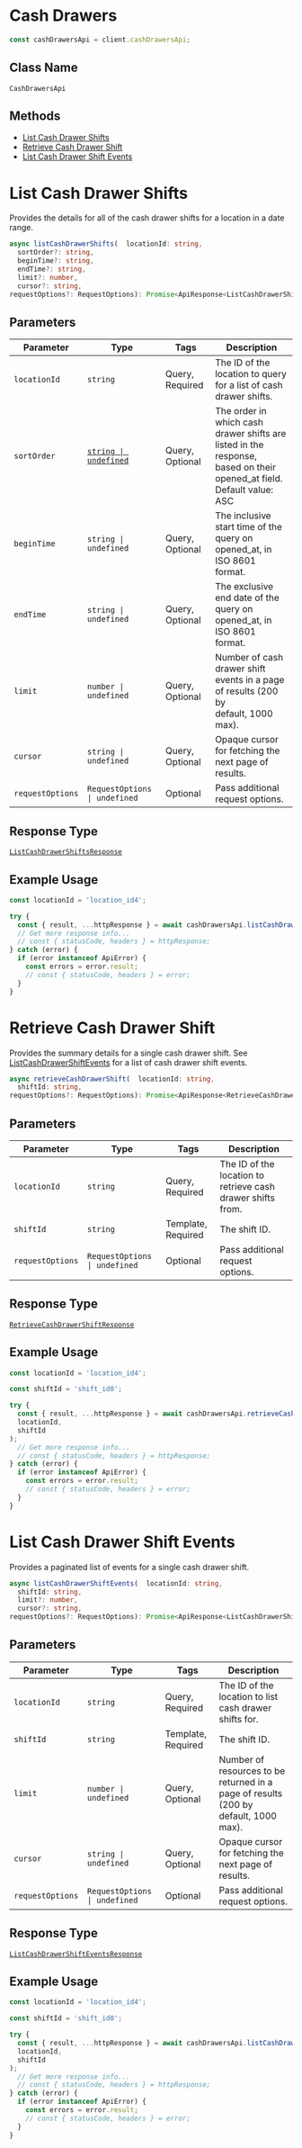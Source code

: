# Cash Drawers

```ts
const cashDrawersApi = client.cashDrawersApi;
```

## Class Name

`CashDrawersApi`

## Methods

* [List Cash Drawer Shifts](../../doc/api/cash-drawers.md#list-cash-drawer-shifts)
* [Retrieve Cash Drawer Shift](../../doc/api/cash-drawers.md#retrieve-cash-drawer-shift)
* [List Cash Drawer Shift Events](../../doc/api/cash-drawers.md#list-cash-drawer-shift-events)


# List Cash Drawer Shifts

Provides the details for all of the cash drawer shifts for a location
in a date range.

```ts
async listCashDrawerShifts(  locationId: string,
  sortOrder?: string,
  beginTime?: string,
  endTime?: string,
  limit?: number,
  cursor?: string,
requestOptions?: RequestOptions): Promise<ApiResponse<ListCashDrawerShiftsResponse>>
```

## Parameters

| Parameter | Type | Tags | Description |
|  --- | --- | --- | --- |
| `locationId` | `string` | Query, Required | The ID of the location to query for a list of cash drawer shifts. |
| `sortOrder` | [`string \| undefined`](../../doc/models/sort-order.md) | Query, Optional | The order in which cash drawer shifts are listed in the response,<br>based on their opened_at field. Default value: ASC |
| `beginTime` | `string \| undefined` | Query, Optional | The inclusive start time of the query on opened_at, in ISO 8601 format. |
| `endTime` | `string \| undefined` | Query, Optional | The exclusive end date of the query on opened_at, in ISO 8601 format. |
| `limit` | `number \| undefined` | Query, Optional | Number of cash drawer shift events in a page of results (200 by<br>default, 1000 max). |
| `cursor` | `string \| undefined` | Query, Optional | Opaque cursor for fetching the next page of results. |
| `requestOptions` | `RequestOptions \| undefined` | Optional | Pass additional request options. |

## Response Type

[`ListCashDrawerShiftsResponse`](../../doc/models/list-cash-drawer-shifts-response.md)

## Example Usage

```ts
const locationId = 'location_id4';

try {
  const { result, ...httpResponse } = await cashDrawersApi.listCashDrawerShifts(locationId);
  // Get more response info...
  // const { statusCode, headers } = httpResponse;
} catch (error) {
  if (error instanceof ApiError) {
    const errors = error.result;
    // const { statusCode, headers } = error;
  }
}
```


# Retrieve Cash Drawer Shift

Provides the summary details for a single cash drawer shift. See
[ListCashDrawerShiftEvents](../../doc/api/cash-drawers.md#list-cash-drawer-shift-events) for a list of cash drawer shift events.

```ts
async retrieveCashDrawerShift(  locationId: string,
  shiftId: string,
requestOptions?: RequestOptions): Promise<ApiResponse<RetrieveCashDrawerShiftResponse>>
```

## Parameters

| Parameter | Type | Tags | Description |
|  --- | --- | --- | --- |
| `locationId` | `string` | Query, Required | The ID of the location to retrieve cash drawer shifts from. |
| `shiftId` | `string` | Template, Required | The shift ID. |
| `requestOptions` | `RequestOptions \| undefined` | Optional | Pass additional request options. |

## Response Type

[`RetrieveCashDrawerShiftResponse`](../../doc/models/retrieve-cash-drawer-shift-response.md)

## Example Usage

```ts
const locationId = 'location_id4';

const shiftId = 'shift_id0';

try {
  const { result, ...httpResponse } = await cashDrawersApi.retrieveCashDrawerShift(
  locationId,
  shiftId
);
  // Get more response info...
  // const { statusCode, headers } = httpResponse;
} catch (error) {
  if (error instanceof ApiError) {
    const errors = error.result;
    // const { statusCode, headers } = error;
  }
}
```


# List Cash Drawer Shift Events

Provides a paginated list of events for a single cash drawer shift.

```ts
async listCashDrawerShiftEvents(  locationId: string,
  shiftId: string,
  limit?: number,
  cursor?: string,
requestOptions?: RequestOptions): Promise<ApiResponse<ListCashDrawerShiftEventsResponse>>
```

## Parameters

| Parameter | Type | Tags | Description |
|  --- | --- | --- | --- |
| `locationId` | `string` | Query, Required | The ID of the location to list cash drawer shifts for. |
| `shiftId` | `string` | Template, Required | The shift ID. |
| `limit` | `number \| undefined` | Query, Optional | Number of resources to be returned in a page of results (200 by<br>default, 1000 max). |
| `cursor` | `string \| undefined` | Query, Optional | Opaque cursor for fetching the next page of results. |
| `requestOptions` | `RequestOptions \| undefined` | Optional | Pass additional request options. |

## Response Type

[`ListCashDrawerShiftEventsResponse`](../../doc/models/list-cash-drawer-shift-events-response.md)

## Example Usage

```ts
const locationId = 'location_id4';

const shiftId = 'shift_id0';

try {
  const { result, ...httpResponse } = await cashDrawersApi.listCashDrawerShiftEvents(
  locationId,
  shiftId
);
  // Get more response info...
  // const { statusCode, headers } = httpResponse;
} catch (error) {
  if (error instanceof ApiError) {
    const errors = error.result;
    // const { statusCode, headers } = error;
  }
}
```

